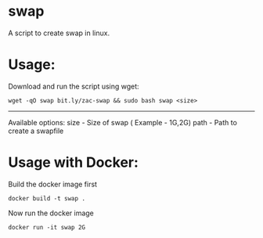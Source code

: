
# swap

A script to create swap in linux. 

Usage:
=====

Download and run the script using wget:

`wget -qO swap bit.ly/zac-swap && sudo bash swap <size>`

---------------------------------------
Available options:
size - Size of swap ( Example - 1G,2G)
path - Path to create a swapfile

Usage with Docker:
================
Build the docker image first

`docker build -t swap .`

Now run the docker image

`docker run -it swap 2G`

